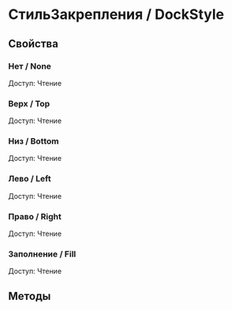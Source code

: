 
# СтильЗакрепления / DockStyle

## Свойства
    
### Нет / None
Доступ: Чтение
### Верх / Top
Доступ: Чтение
### Низ / Bottom
Доступ: Чтение
### Лево / Left
Доступ: Чтение
### Право / Right
Доступ: Чтение
### Заполнение / Fill
Доступ: Чтение
## Методы
    